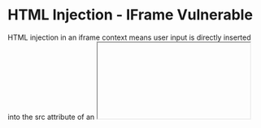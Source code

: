 # HTML Injection - IFrame Vulnerable

HTML injection in an iframe context means user input is directly inserted into the src attribute of an <iframe>, allowing attackers to control what is loaded and rendered within the frame.
If proper validation or sanitization is missing, this can lead to serious security risks such as clickjacking, phishing, and content spoofing.

## Vulnerable Code Review: HTML Injection via IFrame src

- Html-Injection-IFrame.php

       <!DOCTYPE html>
      <html>
      <head>
      <meta charset="utf-8">
      <meta name="viewport" content="width=device-width, initial-scale=1">
      <title>Html Injection IFrame</title>
      </head>
      <body>
      
      <h1>Html Injection IFrame</h1>
      
      <?php
      $url = $_GET['url'];
      ?>
      
      <iframe src="<?php echo $url; ?>" width="800px" height="800px"></iframe>
      
      </body>
      </html>

## Explanation of Vulnerability

The value of $_GET['url'] is inserted directly into the src attribute of the <iframe>.

- An attacker can supply a malicious URL or specially crafted string to:

- Load an untrusted external page inside the iframe (phishing, clickjacking).

- Exploit iframe context or browser vulnerabilities.

- Break out of the attribute or tag context by injecting quotes or tags, leading to further HTML or JavaScript injection.


## Example Malicious URLs

    http://example.com/html-injection-iframe.php?url=https://evil.com
   
  Or inject HTML by closing attributes and adding new ones:

    
    http://example.com/html-injection-iframe.php?url=*%22%20onload=%22alert('XSS')

## Important

✅ Always validate or whitelist URL parameters used in dynamic contexts like iframe src.

- 🚫 Never output untrusted user input directly into HTML attributes or content without proper escaping or validation.

- 💡 Note: You requested the vulnerable code as-is, so no fixes or mitigations have been applied.

# Vulnerable Code Review: HTML Injection IFrame 2

This version uses the POSTed website value without validation, allowing an attacker to send any URL via crafted POST requests—leading to HTML injection risks.

    <!DOCTYPE html>
    <html>
    <head>
    <meta charset="utf-8">
    <meta name="viewport" content="width=device-width, initial-scale=1">
    <title>Html Injection IFrame 2</title>
    </head>
    <body>
    
    <h1>Html Injection IFrame</h1>
    
    <form action="html-injection-iframe2.php" method="POST">
      <label for="cars">Choose a Website:</label>
      <select name="website" id="website">
        <option value="http://192.168.1.45/">localhost</option>
        <option value="https://www.armourinfosec.com/">Armour Infosec</option>
        <option value="https://www.google.com/">Google</option>
        <option value="https://www.facebook.com/">Facebook</option>
      </select>
    <br><br>
    <input type="submit" name="submit" value="Submit">
    </form>
    
    <?php
    if (isset($_POST['submit'])) {
        // Directly assigning user input (POST 'website') to $url without validation
        $url = $_POST['website'];
    }
    ?>
    
    <iframe src="<?php echo $url; ?>" width="800px" height="800px"></iframe>
    
    </body>
    </html>

    
## Vulnerability Details

- The <select> options suggest users can only choose predefined URLs.

- However, an attacker can craft a POST request with any arbitrary website value.

- This allows attackers to:

    - Control the iframe source URL

    - Redirect victims to malicious sites

    - Cause unexpected behavior

## Example Attack

     http://malicious-site.com

Using a tool like curl or custom form submit, the attacker sets website to this value, and the iframe loads untrusted content.

## Notice

- ⚠️ This code does not validate or whitelist the website POST parameter.

- ✅ To avoid this vulnerability, always validate input server-side or map input to predefined, safe URLs.

    💡 Note: The code remains intentionally vulnerable and has not been fixed here.


## Vulnerable Code Review: HTML Injection IFrame 3

This version limits the iframe source URL to predefined options based on the user's selection, which reduces the risk of arbitrary HTML injection.

- ⚠️ However, the code still echoes the $url variable directly into the iframe src without escaping.
Injection risk still exists if the input is tampered with outside the provided options.


        <!DOCTYPE html>
        <html>
        <head>
        <meta charset="utf-8">
        <meta name="viewport" content="width=device-width, initial-scale=1">
        <title>Html Injection IFrame 2</title>
        </head>
        <body>
        
        <h1>Html Injection IFrame</h1>
        
        <form action="html-injection-iframe3.php" method="POST">
          <label for="cars">Choose a Website:</label>
          <select name="website" id="website">
            <option value="0">localhost</option>
            <option value="1">Armour Infosec</option>
            <option value="2">Google</option>
            <option value="3">Facebook</option>
          </select>
          <br><br>
          <input type="submit" name="submit" value="Submit">
        </form>
        
        <?php
        if (isset($_POST['submit'])) {
            switch ($_POST['website']) {
                case '0':
                    $url = "http://192.168.1.45/";
                    break;
                case '1':
                    $url = "https://www.armourinfosec.com/";
                    break;
                case '2':
                    $url = "https://www.google.com/";
                    break;
                case '3':
                    $url = "https://www.facebook.com/";
                    break;
                default:
                    $url = "http://192.168.1.45/";
                    break;
            }
        }
        ?>
        
        <iframe src="<?php echo $url; ?>" width="800px" height="800px"></iframe>
        
        </body>
        </html>

 ## Security Notes

- URLs are strictly selected using a switch statement on a fixed set of values (0–3).

- Users cannot directly inject arbitrary strings into the iframe source via the form.

- If an attacker manually crafts a POST request with a value not covered by the cases, the default URL http://192.168.1.45/ is loaded (safe fallback).

- The $url value is echoed without escaping, but since it only contains fixed, trusted URLs, the injection risk is minimal.

- This approach uses a basic whitelist model, restricting input to known safe options.

❗ This code remains vulnerable if the whitelist block is changed or bypassed.

## Summary Table
    
    File                          	User Controls src?	            Vulnerable to Arbitrary URL?	       Notes
    html-injection-iframe.php	    Yes (via GET)	                     Yes                             	Most dangerous
    html-injection-iframe2.php	  Yes (via POST)	                  Yes (with crafted POST)         	Hidden risk
    html-injection-iframe3.php  	Menu only	                       No (predefined URLs)	             Safer due to whitelist


